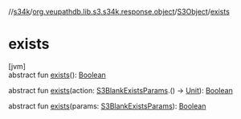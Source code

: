 //[s34k](../../../index.md)/[org.veupathdb.lib.s3.s34k.response.object](../index.md)/[S3Object](index.md)/[exists](exists.md)

# exists

[jvm]\
abstract fun [exists](exists.md)(): [Boolean](https://kotlinlang.org/api/latest/jvm/stdlib/kotlin/-boolean/index.html)

abstract fun [exists](exists.md)(action: [S3BlankExistsParams](../../org.veupathdb.lib.s3.s34k.requests/-s3-blank-exists-params/index.md).() -&gt; [Unit](https://kotlinlang.org/api/latest/jvm/stdlib/kotlin/-unit/index.html)): [Boolean](https://kotlinlang.org/api/latest/jvm/stdlib/kotlin/-boolean/index.html)

abstract fun [exists](exists.md)(params: [S3BlankExistsParams](../../org.veupathdb.lib.s3.s34k.requests/-s3-blank-exists-params/index.md)): [Boolean](https://kotlinlang.org/api/latest/jvm/stdlib/kotlin/-boolean/index.html)
